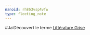 ```yaml
---
nanoid: rh863vsp4vfw
type: fleeting_note
---
```

#JaiDécouvert le terme [Littérature Grise](https://fr.m.wikipedia.org/wiki/Litt%C3%A9rature_grise)

